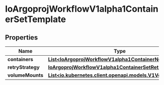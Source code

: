 

# IoArgoprojWorkflowV1alpha1ContainerSetTemplate


## Properties

Name | Type | Description | Notes
------------ | ------------- | ------------- | -------------
**containers** | [**List&lt;IoArgoprojWorkflowV1alpha1ContainerNode&gt;**](IoArgoprojWorkflowV1alpha1ContainerNode.md) |  | 
**retryStrategy** | [**IoArgoprojWorkflowV1alpha1ContainerSetRetryStrategy**](IoArgoprojWorkflowV1alpha1ContainerSetRetryStrategy.md) |  |  [optional]
**volumeMounts** | [**List&lt;io.kubernetes.client.openapi.models.V1VolumeMount&gt;**](io.kubernetes.client.openapi.models.V1VolumeMount.md) |  |  [optional]



